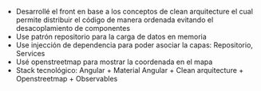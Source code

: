 - Desarrollé el front en base a los conceptos de clean arquitecture el cual permite distribuir
el código de manera ordenada evitando el desacoplamiento de componentes
- Use patrón repositorio para la carga de datos en memoria
- Use injección de dependencia para poder asociar la capas: Repositorio, Services
- Usé openstreetmap para mostrar la coordenada en el mapa
- Stack tecnológico: Angular + Material Angular + Clean arquitecture + Openstreetmap + Observables